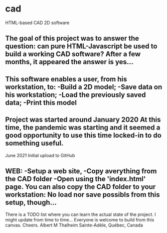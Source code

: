 # cad
HTML-based CAD 2D software

The goal of this project was to answer the question: can pure HTML-Javascript be used to build a working CAD software?
After a few months, it appeared the answer is yes...
----------------------
 
This software enables a user, from his workstation, to:
 -Build a 2D model;
 -Save data on his workstation;
 -Load the previously saved data;
 -Print this model
 ----------------------
 
 Project was started around January 2020
 At this time, the pandemic was starting
 and it seemed a good opportunity to use this time locked-in to do something useful.
 ----------------------
 
 June 2021
 Initial upload to GitHub
 
 WEB:
  -Setup a web site, 
  -Copy averything from the CAD folder
  -Open using the 'index.html' page.
 You can also copy the CAD folder to your workstation: No load nor save possibls from this setup, though...
 ----------------------
  
 There is a TODO list where you can learn the actual state of the project.
 I might update from time to time...
 Everyone is welcome to build from this canvas.
 Cheers.
 Albert M Thalheim
 Sainte-Adèle, Québec, Canada
 
 
 
